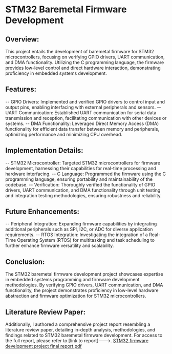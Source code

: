 # STM32 Baremetal Firmware Development
## Overview:
This project entails the development of baremetal firmware for STM32 microcontrollers, focusing on verifying GPIO drivers, UART communication, and DMA functionality. Utilizing the C programming language, the firmware provides low-level control and direct hardware interaction, demonstrating proficiency in embedded systems development.

## Features:
-- GPIO Drivers: Implemented and verified GPIO drivers to control input and output pins, enabling interfacing with external peripherals and sensors.
-- UART Communication: Established UART communication for serial data transmission and reception, facilitating communication with other devices or systems.
-- DMA Functionality: Leveraged Direct Memory Access (DMA) functionality for efficient data transfer between memory and peripherals, optimizing performance and minimizing CPU overhead.
## Implementation Details:
-- STM32 Microcontroller: Targeted STM32 microcontrollers for firmware development, harnessing their capabilities for real-time processing and hardware interfacing.
-- C Language: Programmed the firmware using the C programming language, ensuring portability and maintainability of the codebase.
-- Verification: Thoroughly verified the functionality of GPIO drivers, UART communication, and DMA functionality through unit testing and integration testing methodologies, ensuring robustness and reliability.
## Future Enhancements:
-- Peripheral Integration: Expanding firmware capabilities by integrating additional peripherals such as SPI, I2C, or ADC for diverse application requirements.
-- RTOS Integration: Investigating the integration of a Real-Time Operating System (RTOS) for multitasking and task scheduling to further enhance firmware versatility and scalability.
## Conclusion:
The STM32 baremetal firmware development project showcases expertise in embedded systems programming and firmware development methodologies. By verifying GPIO drivers, UART communication, and DMA functionality, the project demonstrates proficiency in low-level hardware abstraction and firmware optimization for STM32 microcontrollers.

## Literature Review Paper: 
Additionally, I authored a comprehensive project report resembling a literature review paper, detailing in-depth analysis, methodologies, and findings related to STM32 baremetal firmware development. For access to the full report, please refer to [link to report]--->.
[STM32 firmware development project final report.pdf](https://github.com/junaidhas/STM32_firmware_development/files/14231406/STM32.firmware.development.project.final.report.pdf)
